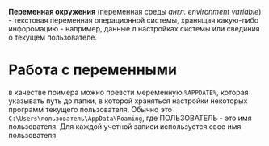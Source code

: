 **Переменная окружения** (переменная среды *англ. environment variable*) - текстовая переменная операционной системы, хранящая какую-либо инфоромацию - например, данные л настройках системы или свединия о текущем пользователе. 
# Работа с переменными 
в качестве примера можно превсти меременную `%APPDATE%`, которая указывать путь до папки, в которой храняться настройки некоторых программ текущего пользователя. Обычно это `C:\Users\пользователь\AppData\Roaming`, где ПОЛЬЗОВАТЕЛЬ - это имя пользователя. Для каждой учетной записи используется свое имя пользователя
